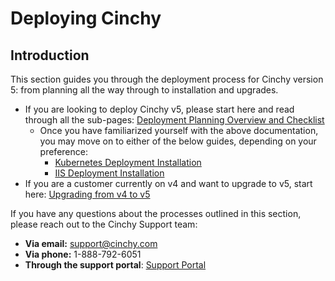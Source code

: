 # Deploying Cinchy

## Introduction

This section guides you through the deployment process for Cinchy version 5: from planning all the way through to installation and upgrades.

* If you are looking to deploy Cinchy v5, please start here and read through all the sub-pages: [Deployment Planning Overview and Checklist](deployment-planning-overview-and-checklist/)
  * Once you have familiarized yourself with the above documentation, you may move on to either of the below guides, depending on your preference:
    * [Kubernetes Deployment Installation](kubernetes/)
    * [IIS Deployment Installation](iis-deployment-installation.md)
* If you are a customer currently on v4 and want to upgrade to v5, start here: [Upgrading from v4 to v5](../../upgrade-guide/upgrade-guides/README.md)

If you have any questions about the processes outlined in this section, please reach out to the Cinchy Support team:

* **Via email:** support@cinchy.com
* **Via phone:** 1-888-792-6051
* **Through the support portal**: [Support Portal](https://support.cinchy.com/)
